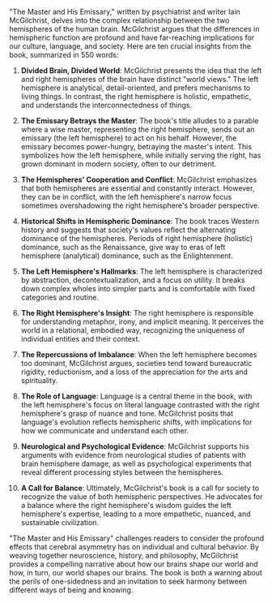 "The Master and His Emissary," written by psychiatrist and writer Iain McGilchrist, delves into the complex relationship between the two hemispheres of the human brain. McGilchrist argues that the differences in hemispheric function are profound and have far-reaching implications for our culture, language, and society. Here are ten crucial insights from the book, summarized in 550 words:

1. **Divided Brain, Divided World**: McGilchrist presents the idea that the left and right hemispheres of the brain have distinct "world views." The left hemisphere is analytical, detail-oriented, and prefers mechanisms to living things. In contrast, the right hemisphere is holistic, empathetic, and understands the interconnectedness of things.

2. **The Emissary Betrays the Master**: The book's title alludes to a parable where a wise master, representing the right hemisphere, sends out an emissary (the left hemisphere) to act on his behalf. However, the emissary becomes power-hungry, betraying the master's intent. This symbolizes how the left hemisphere, while initially serving the right, has grown dominant in modern society, often to our detriment.

3. **The Hemispheres' Cooperation and Conflict**: McGilchrist emphasizes that both hemispheres are essential and constantly interact. However, they can be in conflict, with the left hemisphere's narrow focus sometimes overshadowing the right hemisphere's broader perspective.

4. **Historical Shifts in Hemispheric Dominance**: The book traces Western history and suggests that society's values reflect the alternating dominance of the hemispheres. Periods of right hemisphere (holistic) dominance, such as the Renaissance, give way to eras of left hemisphere (analytical) dominance, such as the Enlightenment.

5. **The Left Hemisphere's Hallmarks**: The left hemisphere is characterized by abstraction, decontextualization, and a focus on utility. It breaks down complex wholes into simpler parts and is comfortable with fixed categories and routine.

6. **The Right Hemisphere's Insight**: The right hemisphere is responsible for understanding metaphor, irony, and implicit meaning. It perceives the world in a relational, embodied way, recognizing the uniqueness of individual entities and their context.

7. **The Repercussions of Imbalance**: When the left hemisphere becomes too dominant, McGilchrist argues, societies tend toward bureaucratic rigidity, reductionism, and a loss of the appreciation for the arts and spirituality.

8. **The Role of Language**: Language is a central theme in the book, with the left hemisphere's focus on literal language contrasted with the right hemisphere's grasp of nuance and tone. McGilchrist posits that language's evolution reflects hemispheric shifts, with implications for how we communicate and understand each other.

9. **Neurological and Psychological Evidence**: McGilchrist supports his arguments with evidence from neurological studies of patients with brain hemisphere damage, as well as psychological experiments that reveal different processing styles between the hemispheres.

10. **A Call for Balance**: Ultimately, McGilchrist's book is a call for society to recognize the value of both hemispheric perspectives. He advocates for a balance where the right hemisphere's wisdom guides the left hemisphere's expertise, leading to a more empathetic, nuanced, and sustainable civilization.

"The Master and His Emissary" challenges readers to consider the profound effects that cerebral asymmetry has on individual and cultural behavior. By weaving together neuroscience, history, and philosophy, McGilchrist provides a compelling narrative about how our brains shape our world and how, in turn, our world shapes our brains. The book is both a warning about the perils of one-sidedness and an invitation to seek harmony between different ways of being and knowing.